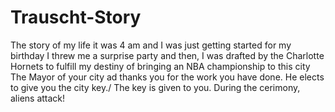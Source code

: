 # Trauscht-Story
The story of my life
it was 4 am and I was just getting started
for my birthday I threw me a surprise party
and then, I was drafted by the Charlotte Hornets to fulfill my destiny
of bringing an NBA championship to this city
The Mayor of your city ad thanks you for the work you have done.
He elects to give you the city key./
The key is given to you.
During the cerimony, aliens attack!
